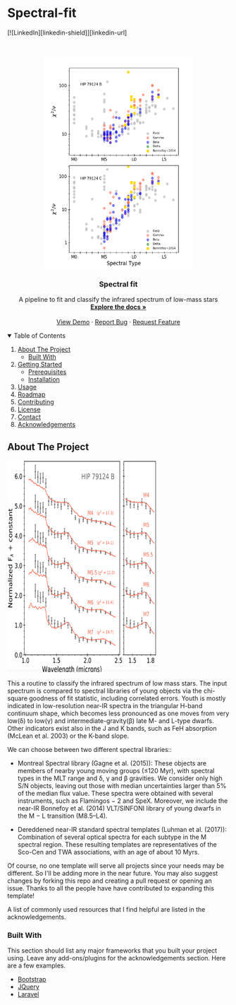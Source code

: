 # Spectral-fit


<!-- PROJECT SHIELDS -->
<!--
*** I'm using markdown "reference style" links for readability.
*** Reference links are enclosed in brackets [ ] instead of parentheses ( ).
*** See the bottom of this document for the declaration of the reference variables
*** for contributors-url, forks-url, etc. This is an optional, concise syntax you may use.
*** https://www.markdownguide.org/basic-syntax/#reference-style-links
-->
[![LinkedIn][linkedin-shield]][linkedin-url]



<!-- PROJECT LOGO -->
<br />
<p align="center">
  <a href="https://github.com/rasensiotorres/Spectral-fit/">
    <img src="images/chisq_young_15.png" alt="Logo" width="340" height="480">
  </a>

  <h3 align="center">Spectral fit</h3>

  <p align="center">
    A pipeline to fit and classify the infrared spectrum of low-mass stars
    <br />
    <a href="https://github.com/rasensiotorres/Spectral-fit/"><strong>Explore the docs »</strong></a>
    <br />
    <br />
    <a href="https://github.com/rasensiotorres/Spectral-fit/">View Demo</a>
    ·
    <a href="https://github.com/rasensiotorres/Spectral-fit/issues">Report Bug</a>
    ·
    <a href="https://github.com/othneildrew/rasensiotorres/Spectral-fit/issues">Request Feature</a>
  </p>
</p>


<!-- TABLE OF CONTENTS -->
<details open="open">
  <summary>Table of Contents</summary>
  <ol>
    <li>
      <a href="#about-the-project">About The Project</a>
      <ul>
        <li><a href="#built-with">Built With</a></li>
      </ul>
    </li>
    <li>
      <a href="#getting-started">Getting Started</a>
      <ul>
        <li><a href="#prerequisites">Prerequisites</a></li>
        <li><a href="#installation">Installation</a></li>
      </ul>
    </li>
    <li><a href="#usage">Usage</a></li>
    <li><a href="#roadmap">Roadmap</a></li>
    <li><a href="#contributing">Contributing</a></li>
    <li><a href="#license">License</a></li>
    <li><a href="#contact">Contact</a></li>
    <li><a href="#acknowledgements">Acknowledgements</a></li>
  </ol>
</details>


<!-- ABOUT THE PROJECT -->
## About The Project
 <img src="images/HIP_79124_B_Luhman.png" alt="Logo" width="340" height="480">
 
This a routine to classify the infrared spectrum of low mass stars. The input spectrum is compared to spectral libraries of young objects via the chi-square goodness of fit statistic, including correlated errors. Youth is mostly indicated in low-resolution near-IR spectra in the triangular H-band continuum shape, which becomes less pronounced as one moves from very low(δ) to low(γ) and intermediate-gravity(β) late M- and L-type dwarfs. Other indicators exist also in the J and K bands, such as FeH absorption (McLean et al. 2003) or the K-band slope.

We can choose between two different spectral libraries::
* Montreal Spectral library (Gagne et al. (2015)): These objects are members of nearby young moving groups (≤120 Myr), with spectral types in the MLT range and δ, γ and β gravities. We consider only high S/N objects, leaving out those with median uncertainties larger than 5% of the median flux value. These spectra were obtained with several instruments, such as Flamingos − 2 and SpeX. Moreover, we include the near-IR Bonnefoy et al. (2014) VLT/SINFONI library of young dwarfs in the M − L transition (M8.5–L4).

* Dereddened near-IR standard spectral templates (Luhman et al. (2017)): Combination of several optical spectra for each subtype in the M spectral region. These
resulting templates are representatives of the Sco-Cen and TWA associations, with an age of about 10 Myrs. 

Of course, no one template will serve all projects since your needs may be different. So I'll be adding more in the near future. You may also suggest changes by forking this repo and creating a pull request or opening an issue. Thanks to all the people have have contributed to expanding this template!

A list of commonly used resources that I find helpful are listed in the acknowledgements.

### Built With

This section should list any major frameworks that you built your project using. Leave any add-ons/plugins for the acknowledgements section. Here are a few examples.
* [Bootstrap](https://getbootstrap.com)
* [JQuery](https://jquery.com)
* [Laravel](https://laravel.com)







